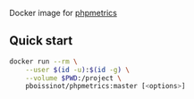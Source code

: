 Docker image for [phpmetrics](https://github.com/phpmetrics/PhpMetrics)

## Quick start

```sh
docker run --rm \
    --user $(id -u):$(id -g) \
    --volume $PWD:/project \
    pboissinot/phpmetrics:master [<options>]
```
